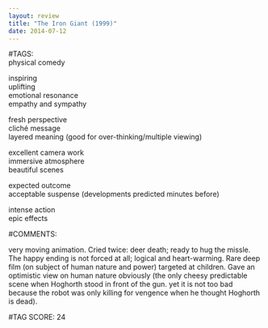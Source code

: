 ```yaml
---  
layout: review  
title: "The Iron Giant (1999)"  
date: 2014-07-12  
---  
```

  
#TAGS:  
physical comedy  
  
inspiring  
uplifting  
emotional resonance  
empathy and sympathy  
  
fresh perspective  
cliché message  
layered meaning (good for over-thinking/multiple viewing)  
  
excellent camera work  
immersive atmosphere  
beautiful scenes  
  
expected outcome  
acceptable suspense (developments predicted minutes before)  
  
intense action  
epic effects  
  
#COMMENTS:  
  
very moving animation. Cried twice: deer death; ready to hug the missle. The happy ending is not forced at all; logical and heart-warming. Rare deep film (on subject of human nature and power) targeted at children. Gave an optimistic view on human nature obviously (the only cheesy predictable scene when Hoghorth stood in front of the gun. yet it is not too bad because the robot was only killing for vengence when he thought Hoghorth is dead).  
  
  
  
  
  
#TAG SCORE: 24  
